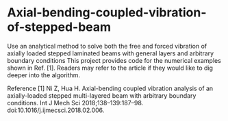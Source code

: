 # Axial-bending-coupled-vibration-of-stepped-beam
Use an analytical method to solve both the free and forced vibration of axially loaded stepped laminated beams with general layers and arbitrary boundary conditions
This project provides code for the numerical examples shown in Ref. [1]. Readers may refer to the article if they would like to dig deeper into the algorithm.

Reference
[1] Ni Z, Hua H. Axial-bending coupled vibration analysis of an axially-loaded stepped multi-layered beam with arbitrary boundary conditions. Int J Mech Sci 2018;138–139:187–98. doi:10.1016/j.ijmecsci.2018.02.006.

